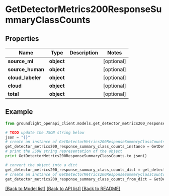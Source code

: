 # GetDetectorMetrics200ResponseSummaryClassCounts


## Properties
Name | Type | Description | Notes
------------ | ------------- | ------------- | -------------
**source_ml** | **object** |  | [optional] 
**source_human** | **object** |  | [optional] 
**cloud_labeler** | **object** |  | [optional] 
**cloud** | **object** |  | [optional] 
**total** | **object** |  | [optional] 

## Example

```python
from groundlight_openapi_client.models.get_detector_metrics200_response_summary_class_counts import GetDetectorMetrics200ResponseSummaryClassCounts

# TODO update the JSON string below
json = "{}"
# create an instance of GetDetectorMetrics200ResponseSummaryClassCounts from a JSON string
get_detector_metrics200_response_summary_class_counts_instance = GetDetectorMetrics200ResponseSummaryClassCounts.from_json(json)
# print the JSON string representation of the object
print GetDetectorMetrics200ResponseSummaryClassCounts.to_json()

# convert the object into a dict
get_detector_metrics200_response_summary_class_counts_dict = get_detector_metrics200_response_summary_class_counts_instance.to_dict()
# create an instance of GetDetectorMetrics200ResponseSummaryClassCounts from a dict
get_detector_metrics200_response_summary_class_counts_from_dict = GetDetectorMetrics200ResponseSummaryClassCounts.from_dict(get_detector_metrics200_response_summary_class_counts_dict)
```
[[Back to Model list]](../README.md#documentation-for-models) [[Back to API list]](../README.md#documentation-for-api-endpoints) [[Back to README]](../README.md)


